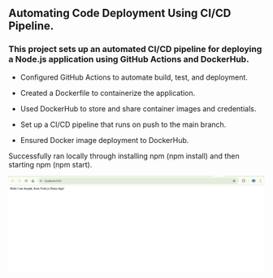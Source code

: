 ## Automating Code Deployment Using CI/CD Pipeline.

### This project sets up an automated CI/CD pipeline for deploying a Node.js application using GitHub Actions and DockerHub.

- Configured GitHub Actions to automate build, test, and deployment.

- Created a Dockerfile to containerize the application.

- Used DockerHub to store and share container images and credentials.

- Set up a CI/CD pipeline that runs on push to the main branch.

- Ensured Docker image deployment to DockerHub.

Successfully ran locally through installing npm (npm install) and then starting npm (npm start).

![Image](Screenshot.png)
